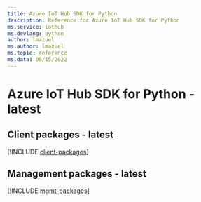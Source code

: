```yaml
---
title: Azure IoT Hub SDK for Python
description: Reference for Azure IoT Hub SDK for Python
ms.service: iothub
ms.devlang: python
author: lmazuel
ms.author: lmazuel
ms.topic: reference
ms.data: 08/15/2022
---
```

# Azure IoT Hub SDK for Python - latest

## Client packages - latest
[!INCLUDE [client-packages](iot-hub-client-index.md)]
## Management packages - latest
[!INCLUDE [mgmt-packages](iot-hub-mgmt-index.md)]